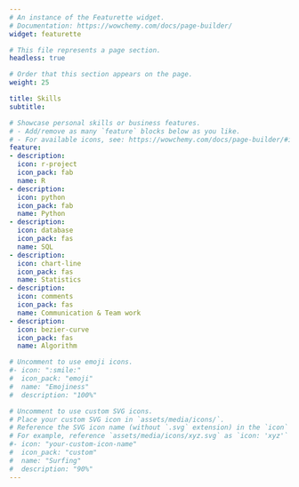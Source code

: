 ```yaml
---
# An instance of the Featurette widget.
# Documentation: https://wowchemy.com/docs/page-builder/
widget: featurette

# This file represents a page section.
headless: true

# Order that this section appears on the page.
weight: 25

title: Skills
subtitle:

# Showcase personal skills or business features.
# - Add/remove as many `feature` blocks below as you like.
# - For available icons, see: https://wowchemy.com/docs/page-builder/#icons
feature:
- description:    
  icon: r-project
  icon_pack: fab
  name: R
- description:    
  icon: python
  icon_pack: fab
  name: Python
- description: 
  icon: database
  icon_pack: fas
  name: SQL
- description: 
  icon: chart-line
  icon_pack: fas
  name: Statistics
- description: 
  icon: comments
  icon_pack: fas
  name: Communication & Team work 
- description: 
  icon: bezier-curve
  icon_pack: fas
  name: Algorithm

# Uncomment to use emoji icons.
#- icon: ":smile:"
#  icon_pack: "emoji"
#  name: "Emojiness"
#  description: "100%"

# Uncomment to use custom SVG icons.
# Place your custom SVG icon in `assets/media/icons/`.
# Reference the SVG icon name (without `.svg` extension) in the `icon` field.
# For example, reference `assets/media/icons/xyz.svg` as `icon: 'xyz'`
#- icon: "your-custom-icon-name"
#  icon_pack: "custom"
#  name: "Surfing"
#  description: "90%"
---
```

